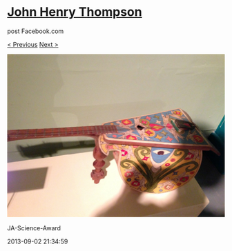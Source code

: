 # [John Henry Thompson](../README.md)
post Facebook.com

[< Previous](2013-09-02-13.md) [Next >](2013-09-02-15.md)

[![](../media/2013-09-02/JA-Science-Award-3.jpg)](../README.md)

JA-Science-Award

2013-09-02 21:34:59